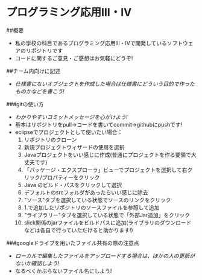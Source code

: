 プログラミング応用Ⅲ・Ⅳ
=======

##概要
* 私の学校の科目であるプログラミング応用Ⅲ・Ⅳで開発しているソフトウェアのリポジトリです
* コードに関するご意見・ご感想はお気軽にどうぞ!

##チーム内向けに記述
* *仕様書にないオブジェクトを作成した場合は仕様書にどういう目的で作ったものかなどを書こう!*

###gitの使い方
* *わかりやすいコミットメッセージを心がけよう!*
* 基本はリポジトリをpull→コードを書いてcommit→githubにpushです!
* eclipseでプロジェクトとして使いたい場合：
    1. リポジトリのクローン
    2. 新規プロジェクトウィザードの使用を選択
    3. Javaプロジェクトをいい感じに作成(普通にプロジェクトを作る要領で大丈夫です)
    4. 「パッケージ・エクスプローラ」ビューでプロジェクトを選択して右クリック/プロパティーをクリック
    5. Java のビルド・パスをクリックして選択
    6. デフォルトのsrcフォルダがあったらいい感じに除去
    7. "ソース"タブを選択している状態でソースのリンクをクリック
    8. 1.で追加したリポジトリのソースファイルを参照して追加
    9. "ライブラリー"タブを選択している状態で「外部Jar追加」をクリック
    10. slick関係のjarファイルをビルドパスに追加(ライブラリのダウンロードなどは各自で行っていただけると助かります!)

###googleドライブを用いたファイル共有の際の注意点
* *ローカルで編集したファイルをアップロードする場合は、ほかの人の更新がないか確認しよう!*
* なるべくかぶらないファイル名にしよう!
